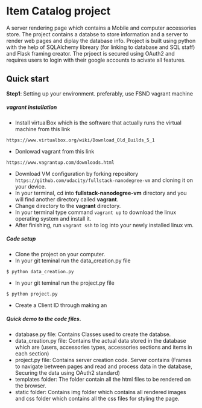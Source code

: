 # Item Catalog project

A server rendering page which contains a Mobile and computer accessories store. The project contains a databse to store information and a server to render web pages and diplay the database info. Project is built using python with the help of SQLAlchemy libreary (for linking to database and SQL staff) and Flask framing creator. The prjoect is secured using OAuth2 and requires users to login with their google accounts to acivate all features.

## Quick start
**Step1**: Setting up your environment. preferably, use FSND vagrant machine

##### vagrant installation
* Install virtualBox which is the software that actually runs the virtual machine from this link 
```
https://www.virtualbox.org/wiki/Download_Old_Builds_5_1 
```
* Donlowad vagrant from this link 
```
https://www.vagrantup.com/downloads.html
```
* Download VM configuration by forking repository ``` https://github.com/udacity/fullstack-nanodegree-vm```  and cloning it on your device.
* In your terminal, cd into **fullstack-nanodegree-vm** directory and you will find another directory called **vagrant**. 
* Change directory to the **vagrant** directory.
* In your terminal type command ```vagrant up``` to download the linux operating system and install it. 
* After finishing, run ```vagrant ssh``` to log into your newly installed linux vm. 


##### Code setup 
* Clone the project on your computer. 
* In your git teminal run the data_creation.py file
```
$ python data_creation.py
```
* In your git teminal run the project.py file
```
$ python project.py
```
* Create a Client ID through making an 

##### Quick demo to the code files. 
* database.py file: Contains Classes used to create the databse. 
* data_creation.py file: Contains the actual data stored in the database which are (users, accessories types, accessories sections and items in each section)
* project.py file: Contains server creation code. Server contains (Frames to navigate between pages and read and process data in the database, Securing the data using OAuth2 standard)
* templates folder: The folder contain all the html files to be rendered on the browser. 
* static folder: Contains img folder which contains all rendered images and css folder which contains all the css files for styling the page. 
